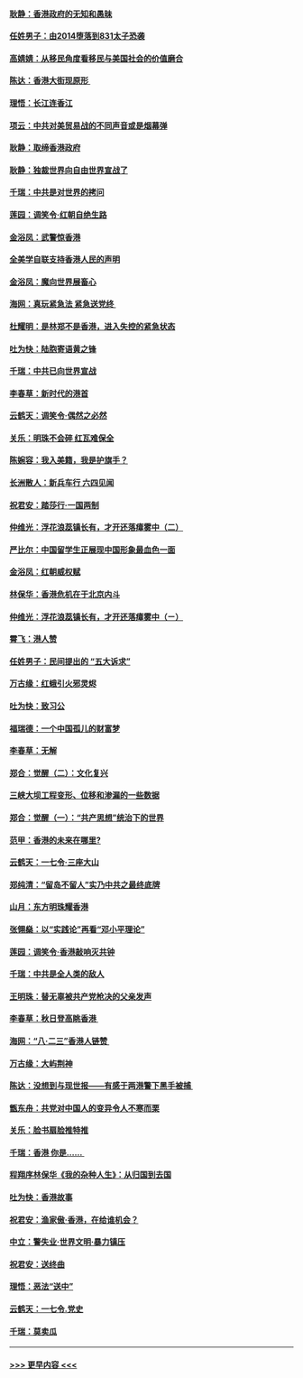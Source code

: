#### [耿静：香港政府的无知和愚昧](../pages/nsc993/n11494238.md?t=09040511) 
#### [任姓男子：由2014堕落到831太子恐袭](../pages/nsc993/n11496683.md?t=09040511) 
#### [高婧婧：从移民角度看移民与美国社会的价值磨合](../pages/nsc993/n11495757.md?t=09040511) 
#### [陈达：香港大街现原形 ](../pages/nsc993/n11495441.md?t=09040511) 
#### [理悟：长江连香江](../pages/nsc993/n11495377.md?t=09040511) 
#### [项云：中共对美贸易战的不同声音或是烟幕弹](../pages/nsc993/n11494929.md?t=09040511) 
#### [耿静：取缔香港政府](../pages/nsc993/n11494218.md?t=09040511) 
#### [耿静：独裁世界向自由世界宣战了](../pages/nsc993/n11494190.md?t=09040511) 
#### [千瑞：中共是对世界的拷问](../pages/nsc993/n11493021.md?t=09040511) 
#### [莲园：调笑令‧红朝自绝生路](../pages/nsc993/n11493011.md?t=09040511) 
#### [金浴凤：武警惊香港](../pages/nsc993/n11492994.md?t=09040511) 
#### [全美学自联支持香港人民的声明](../pages/nsc993/n11492630.md?t=09040511) 
#### [金浴凤：魔向世界展畜心](../pages/nsc993/n11492599.md?t=09040511) 
#### [海网：真玩紧急法 紧急送党终 ](../pages/nsc993/n11492535.md?t=09040511) 
#### [杜耀明：是林郑不是香港，进入失控的紧急状态](../pages/nsc993/n11491420.md?t=09040511) 
#### [吐为快：陆胞寄语黄之锋](../pages/nsc993/n11491117.md?t=09040511) 
#### [千瑞：中共已向世界宣战](../pages/nsc993/n11490123.md?t=09040511) 
#### [李春草：新时代的港首](../pages/nsc993/n11489864.md?t=09040511) 
#### [云鹤天：调笑令·偶然之必然](../pages/nsc993/n11489701.md?t=09040511) 
#### [关乐：明珠不会碎 红瓦难保全](../pages/nsc993/n11489647.md?t=09040511) 
#### [陈婉容：我入美籍，我是护旗手？](../pages/nsc993/n11487908.md?t=09040511) 
#### [长洲散人：新兵车行 六四见闻](../pages/nsc993/n11487729.md?t=09040511) 
#### [祝君安：踏莎行‧一国两制](../pages/nsc993/n11487699.md?t=09040511) 
#### [仲维光：浮花浪蕊镇长有，才开还落瘴雾中（二）](../pages/nsc993/n11483286.md?t=09040511) 
#### [严比尔：中国留学生正展现中国形象最血色一面](../pages/nsc993/n11485145.md?t=09040511) 
#### [金浴凤：红朝威权赋](../pages/nsc993/n11485191.md?t=09040511) 
#### [林保华：香港危机在于北京内斗](../pages/nsc993/n11484593.md?t=09040511) 
#### [仲维光：浮花浪蕊镇长有，才开还落瘴雾中（ㄧ）](../pages/nsc993/n11483259.md?t=09040511) 
#### [霄飞：港人赞](../pages/nsc993/n11482957.md?t=09040511) 
#### [任姓男子：民间提出的 “五大诉求”](../pages/nsc993/n11482897.md?t=09040511) 
#### [万古缘：红蛾引火邪灵烬](../pages/nsc993/n11482886.md?t=09040511) 
#### [吐为快：致习公](../pages/nsc993/n11482867.md?t=09040511) 
#### [福瑞德：一个中国孤儿的财富梦](../pages/nsc993/n11482817.md?t=09040511) 
#### [李春草：无解](../pages/nsc993/n11482791.md?t=09040511) 
#### [郑合：觉醒（二）：文化复兴](../pages/nsc993/n11478025.md?t=09040511) 
#### [三峡大坝工程变形、位移和渗漏的一些数据](../pages/nsc993/n11478232.md?t=09040511) 
#### [郑合：觉醒（一）：“共产思想”统治下的世界](../pages/nsc993/n11477663.md?t=09040511) 
#### [范甲：香港的未来在哪里?](../pages/nsc993/n11477249.md?t=09040511) 
#### [云鹤天：一七令·三座大山](../pages/nsc993/n11477192.md?t=09040511) 
#### [郑纯清：“留岛不留人”实乃中共之最终底牌](../pages/nsc993/n11476160.md?t=09040511) 
#### [山月：东方明珠耀香港](../pages/nsc993/n11476077.md?t=09040511) 
#### [张翎燊：以“实践论”再看“邓小平理论”](../pages/nsc993/n11475733.md?t=09040511) 
#### [莲园：调笑令‧香港敲响灭共钟](../pages/nsc993/n11475723.md?t=09040511) 
#### [千瑞：中共是全人类的敌人](../pages/nsc993/n11475329.md?t=09040511) 
#### [王明珠：替无辜被共产党枪决的父亲发声](../pages/nsc993/n11474570.md?t=09040511) 
#### [李春草：秋日登高眺香港 ](../pages/nsc993/n11474491.md?t=09040511) 
#### [海网：“八·二三”香港人链赞 ](../pages/nsc993/n11474538.md?t=09040511) 
#### [万古缘：大屿荆神](../pages/nsc993/n11474401.md?t=09040511) 
#### [陈达：没想到与现世报——有感于两港警下黑手被捕 ](../pages/nsc993/n11472557.md?t=09040511) 
#### [甑东舟：共党对中国人的变异令人不寒而栗](../pages/nsc993/n11472496.md?t=09040511) 
#### [关乐：脸书扇脸推特推](../pages/nsc993/n11472488.md?t=09040511) 
#### [千瑞：香港  你是…… ](../pages/nsc993/n11472459.md?t=09040511) 
#### [程翔序林保华《我的杂种人生》：从归国到去国](../pages/nsc993/n11472369.md?t=09040511) 
#### [吐为快：香港故事](../pages/nsc993/n11471931.md?t=09040511) 
#### [祝君安：渔家傲‧香港，在给谁机会？](../pages/nsc993/n11469718.md?t=09040511) 
#### [中立：警失业‧世界文明‧暴力镇压](../pages/nsc993/n11467566.md?t=09040511) 
#### [祝君安：送终曲](../pages/nsc993/n11467546.md?t=09040511) 
#### [理悟：恶法“送中”](../pages/nsc993/n11467290.md?t=09040511) 
#### [云鹤天：一七令.党史](../pages/nsc993/n11464122.md?t=09040511) 
#### [千瑞：莫卖瓜](../pages/nsc993/n11463014.md?t=09040511) 

----
#### [ >>> 更早内容 <<< ](../indexes/nsc993-earlier.md)
